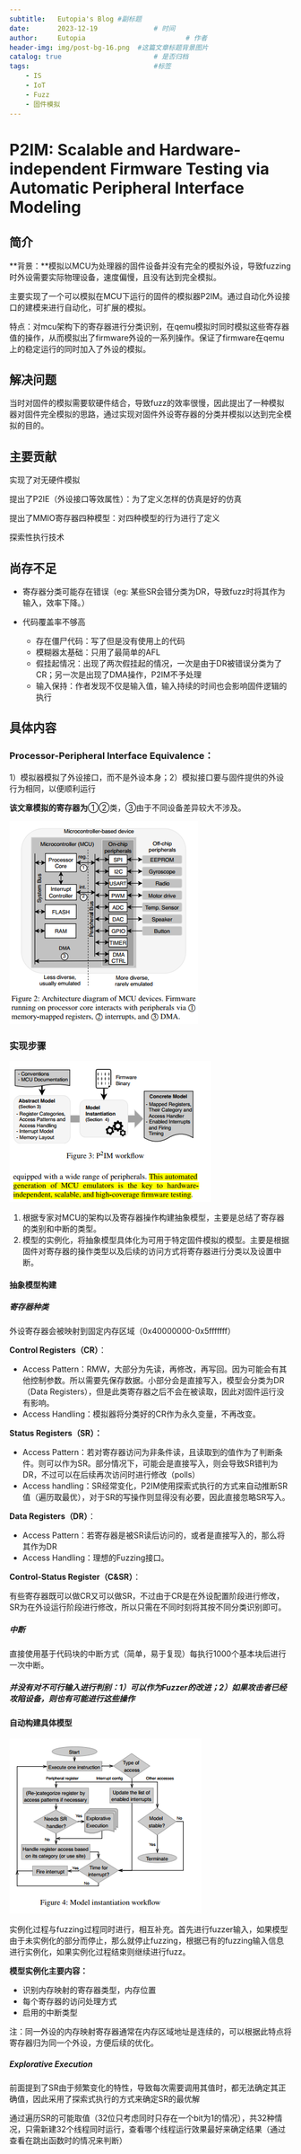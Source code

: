 ```yaml
---
subtitle:   Eutopia's Blog #副标题
date:       2023-12-19 				# 时间
author:     Eutopia 						# 作者
header-img: img/post-bg-16.png 	#这篇文章标题背景图片
catalog: true 						# 是否归档
tags:								#标签
    - IS
    - IoT
    - Fuzz
    - 固件模拟
---
```




# P2IM: Scalable and Hardware-independent Firmware Testing via Automatic Peripheral Interface Modeling  

## 简介

**背景：**模拟以MCU为处理器的固件设备并没有完全的模拟外设，导致fuzzing时外设需要实际物理设备，速度偏慢，且没有达到完全模拟。

主要实现了一个可以模拟在MCU下运行的固件的模拟器P2IM。通过自动化外设接口的建模来进行自动化，可扩展的模拟。

特点：对mcu架构下的寄存器进行分类识别，在qemu模拟时同时模拟这些寄存器值的操作，从而模拟出了firmware外设的一系列操作。保证了firmware在qemu上的稳定运行的同时加入了外设的模拟。

## 解决问题

当时对固件的模拟需要软硬件结合，导致fuzz的效率很慢，因此提出了一种模拟器对固件完全模拟的思路，通过实现对固件外设寄存器的分类并模拟以达到完全模拟的目的。

## 主要贡献

实现了对无硬件模拟

提出了P2IE（外设接口等效属性）：为了定义怎样的仿真是好的仿真

提出了MMIO寄存器四种模型：对四种模型的行为进行了定义

探索性执行技术

## 尚存不足

- 寄存器分类可能存在错误（eg: 某些SR会错分类为DR，导致fuzz时将其作为输入，效率下降。）

- 代码覆盖率不够高
  - 存在僵尸代码：写了但是没有使用上的代码
  - 模糊器太基础：只用了最简单的AFL
  - 假挂起情况：出现了两次假挂起的情况，一次是由于DR被错误分类为了CR；另一次是出现了DMA操作，P2IM不予处理
  - 输入保持：作者发现不仅是输入值，输入持续的时间也会影响固件逻辑的执行



## 具体内容

### **Processor-Peripheral Interface Equivalence**：

1）模拟器模拟了外设接口，而不是外设本身；2）模拟接口要与固件提供的外设行为相同，以便顺利运行

**该文章模拟的寄存器为**①②类，③由于不同设备差异较大不涉及。

![figure_2](/img/posts/2023-12-19-P2IM论文笔记/figure_2.png)

### **实现步骤**

![Figure_3](/img/posts/2023-12-19-P2IM论文笔记/Figure_3.png)

1. 根据专家对MCU的架构以及寄存器操作构建抽象模型，主要是总结了寄存器的类别和中断的类型。
2. 模型的实例化，将抽象模型具体化为可用于特定固件模拟的模型。主要是根据固件对寄存器的操作类型以及后续的访问方式将寄存器进行分类以及设置中断。

#### 抽象模型构建

##### 寄存器种类

外设寄存器会被映射到固定内存区域（0x40000000-0x5fffffff）

**Control Registers（CR）**：

- Access Pattern：RMW，大部分为先读，再修改，再写回。因为可能会有其他控制参数。所以需要先保存数据。小部分会是直接写入，模型会分类为DR（Data Registers），但是此类寄存器之后不会在被读取，因此对固件运行没有影响。
- Access Handling：模拟器将分类好的CR作为永久变量，不再改变。

**Status Registers（SR）：**

- Access Pattern：若对寄存器访问为非条件读，且读取到的值作为了判断条件。则可以作为SR。部分情况下，可能会是直接写入，则会导致SR错判为DR，不过可以在后续再次访问时进行修改（polls）
- Access handling：SR经常变化，P2IM使用探索式执行的方式来自动推断SR值（遍历取最优），对于SR的写操作则显得没有必要，因此直接忽略SR写入。

**Data Registers（DR）**：

- Access Pattern：若寄存器是被SR读后访问的，或者是直接写入的，那么将其作为DR
- Access Handling：理想的Fuzzing接口。

**Control-Status Register（C&SR）**：

有些寄存器既可以做CR又可以做SR，不过由于CR是在外设配置阶段进行修改，SR为在外设运行阶段进行修改，所以只需在不同时刻将其按不同分类识别即可。

##### 中断

直接使用基于代码块的中断方式（简单，易于复现）每执行1000个基本块后进行一次中断。

##### 并没有对不可行输入进行判别：1）可以作为Fuzzer的改进；2）如果攻击者已经攻陷设备，则也有可能进行这些操作

#### 自动构建具体模型

![Figure_4](/img/posts/2023-12-19-P2IM论文笔记/Figure_4.png)

实例化过程与fuzzing过程同时进行，相互补充。首先进行fuzzer输入，如果模型由于未实例化的部分而停止，那么就停止fuzzing，根据已有的fuzzing输入信息进行实例化，如果实例化过程结束则继续进行fuzz。

**模型实例化主要内容：**

- 识别内存映射的寄存器类型，内存位置
- 每个寄存器的访问处理方式
- 启用的中断类型

注：同一外设的内存映射寄存器通常在内存区域地址是连续的，可以根据此特点将寄存器归为同一个外设，方便后续的优化。

##### Explorative Execution

前面提到了SR由于频繁变化的特性，导致每次需要调用其值时，都无法确定其正确值，因此采用了探索式执行的方式来确定SR的最优解

通过遍历SR的可能取值（32位只考虑同时只存在一个bit为1的情况），共32种情况，只需新建32个线程同时运行，查看哪个线程运行效果最好来确定结果（通过查看在跳出函数时的情况来判断）

